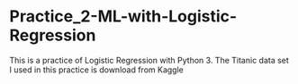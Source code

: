 # Practice_2-ML-with-Logistic-Regression
This is a practice of Logistic Regression with Python 3.
The Titanic data set I used in this practice is download from Kaggle
